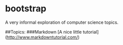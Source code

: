 # bootstrap
A very informal exploration of computer science topics.

##Topics:
###Markdown
[A nice little tutorial] (http://www.markdowntutorial.com/)